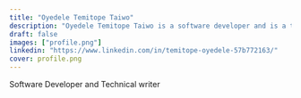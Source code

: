 ```yaml
---
title: "Oyedele Temitope Taiwo"
description: "Oyedele Temitope Taiwo is a software developer and is a technical writer for MetalBear, focused on cloud native tools."
draft: false
images: ["profile.png"]
linkedin: "https://www.linkedin.com/in/temitope-oyedele-57b772163/"
cover: profile.png
---
```


Software Developer and Technical writer
